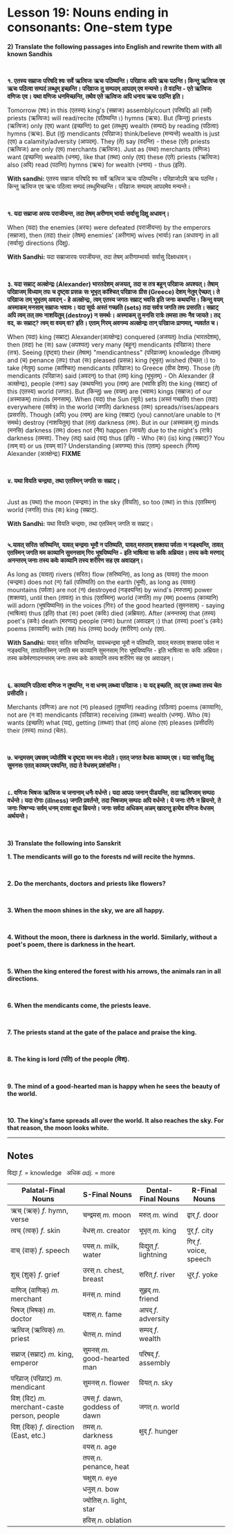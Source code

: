 # Lesson 19: Nouns ending in consonants: One-stem type

**2) Translate the following passages into English and rewrite them with all known Sandhis**

<BR>

**१. एतस्य सम्राजः परिषदि श्वः सर्वे ऋत्विजः ऋचः पठिष्यन्ति। परिव्राजः अपि ऋचः पठन्ति। किन्तु ऋत्विजः एव ऋचः पठित्वा सम्पदं लब्धुम् इच्छन्ति। परिव्राजः तु सम्पदम् आपदम् एव मन्यन्ते। ते वदन्ति - एते ऋत्विजः वणिजः एव। यथा वणिजः धनमिच्छन्ति, तथैव एते ऋत्विजः अपि धनाय ऋचः पठन्ति इति।**

Tomorrow (श्वः) in this (एतस्य) king's (सम्राजः) assembly/court (परिषदि) all (सर्वे) priests (ऋत्विजः) will read/recite (पठिष्यन्ति।) hymns (ऋचः). But (किन्तु) priests (ऋत्विजः) only (एव) want (इच्छन्ति) to get (लब्धुम्) wealth (सम्पदं) by reading (पठित्वा) hymns (ऋचः). But (तु) mendicants (परिव्राजः) think/believe (मन्यन्ते) wealth is just (एव) a calamity/adversity (आपदम्). They (ते) say (वदन्ति) - these (एते) priests (ऋत्विजः) are only (एव) merchants (ऋत्विजः). Just as (यथा) merchants (वणिजः) want (इच्छन्ति) wealth (धनम्), like that (तथा) only (एव) these (एते) priests (ऋत्विजः) also (अपि) read (पठन्ति) hymns (ऋचः) for wealth (धनाय) - thus (इति).

**With sandhi:** एतस्य सम्राजः परिषदि श्वः सर्वे ऋत्विज ऋचः पठिष्यन्ति। परिव्राजोऽपि ऋचः पठन्ति। किन्तु ऋत्विज एव ऋचः पठित्वा सम्पदं लब्धुमिच्छन्ति। परिव्राजः सम्पदम् आपदमेव मन्यन्ते। 

<BR>

**१. यदा सम्राजा अरयः पराजीयन्त, तदा तेषम् अरीणाम् भार्याः सर्वासु दिक्षु अधावन्।**

When (यदा) the enemies (अरयः) were defeated (पराजीयन्त) by the emperors (सम्राजा), then (तदा) their (तेषम्) enemies' (अरीणाम्) wives (भार्याः) ran (अधावन्) in all (सर्वासु) directions (दिक्षु). 

**With Sandhi:** यदा सम्राजारयः पराजीयन्त, तदा तेषम् अरीणाम्भार्याः सर्वासु दिक्ष्वधावन्।

<BR>

**३. यदा सम्राट् अलक्षेन्द्रः (Alexander) भारतदेशम् अजयत्, तदा स तत्र बहून् परिव्राजः अपश्यत्। तेषाम् परिव्राजम् विध्याम् तपः च दृष्ट्वा प्रसन्नः सः भूभृत् कांश्चित् परिव्राजः ग्रीस (Greece) देशम् नेतुम् ऐच्छत्। ते परिव्राजः तम् भूभृतम् अवदन् - हे अलक्षेन्द्रः, त्वम् एतस्य जगतः सम्राट् भवसि इति जनाः कथयन्ति। किन्तु वयम् अस्माकम् मनसाम् सम्राजः भवामः। यदा सूर्यः अस्तं गच्छति (sets) तदा सर्वत्र जगति तमः प्रसरति। सम्राट् अपि त्वम् तत् तमः नाशयितुम् (destroy) न समर्थः। अस्माकम् तु मनसि रात्रेः तमसा तमः नैव जायते। तद् वद, कः सम्राट्? त्वम् वा वयम् वा? इति। एताम् गिरम् अवगम्य अलक्षेन्द्रः तान् परिव्राजः प्राणमत्, न्यवर्तत च।**

When (यदा) king (सम्राट्) Alexander(अलक्षेन्द्रः) conquered (अजयत्) India (भारतदेशम्), then (तदा) he (सः) saw (अपश्यत्) very many (बहून्) mendicants (परिव्राजः) there (तत्र). Seeing (दृष्ट्वा) their (तेषाम्)  "mendicantness" (परिव्राजम्) knowledge (विध्याम्) and (च) penance (तपः) that (सः) pleased (प्रसन्नः) king (भूभृत्) wished (ऐच्छत्।) to take (नेतुम्) some (कांश्चित्) mendicants (परिव्राजः) to Greece (ग्रीस देशम्). Those (ते) mendicants (परिव्राजः) said (अवदन्) to that (तम्) king (भूभृतम्) - Oh Alexander (हे अलक्षेन्द्रः), people (जनाः) say (कथयन्ति) you (त्वम्) are (भवसि इति) the king (सम्राट्) of this (एतस्य) world (जगतः). But (किन्तु) we (वयम्) are (भवामः) kings (सम्राजः) of our (अस्माकम्) minds (मनसाम्). When (यदा) the Sun (सूर्यः) sets (अस्तं गच्छति) then (तदा) everywhere (सर्वत्र) in the world (जगति) darkness (तमः) spreads/rises/appears (प्रसरति). Though (अपि) you (त्वम्) are king (सम्राट्) (you) cannot/are unable to (न समर्थः) destroy (नाशयितुम्) that (तत्) darkness (तमः).  But in our (अस्माकम् तु) minds (मनसि) darkness (तमः) does not (नैव) happen (जायते) due to the night's (रात्रेः) darkness (तमसा). They (तद्) said (वद्) thus (इति) - Who (कः) (is) king (सम्राट्)? You (त्वम् वा) or us (वयम् वा)? Understanding (अवगम्य) this (एताम्) speech (गिरम्) Alexander (अलक्षेन्द्रः) **FIXME**



<BR>

**४. यथा वियति चन्द्रमाः, तथा एतस्मिन् जगति सः सम्राट्।**

<BR>
Just as (यथा) the moon (चन्द्रमाः) in the sky (वियति), so too (तथा) in this (एतस्मिन्) world (जगति) this (सः) king (सम्राट्).

**With Sandhi:** यथा वियति चन्द्रमाः, तथा एतस्मिन् जगति स सम्राट्।
<BR>
<BR>

**५.यावत् सरितः सरिष्यन्ति, यावत् चन्द्रमाः भूमौ न पतिष्यति, यावत् मरुताम् शक्तया पर्वताः न नङ्क्ष्यन्ति, तावत् एतस्मिन् जगति मम काव्यानि सुमनसाम् गिरः भूषयिष्यन्ति - इति भाषित्वा सः कविः अम्रियत। तस्य कवेः मरणाद् अनन्तरम् जनाः तस्य कवेः काव्यानि तस्य शरीरेण सह एव अवादहन्।**

As long as (यावत्) rivers (सरितः) flow (सरिष्यन्ति), as long as (यावत्) the moon (चन्द्रमाः) does not (न) fall (पतिष्यति) on the earth (भूमौ), as long as (यावत्) mountains (पर्वताः) are not (न) destroyed (नङ्क्ष्यन्ति) by wind's (मरुताम्)  power (शक्तया), until then (तावत्) in this (एतस्मिन्) world (जगति) my (मम) poems (काव्यानि) will adorn (भूषयिष्यन्ति) in the voices (गिरः) of the good hearted (सुमनसाम्) - saying (भाषित्वा) thus (इति) that (सः) poet (कविः) died (अम्रियत).  After (अनन्तरम्) that (तस्य) poet's (कवेः) death (मरणाद्) people (जनाः) burnt (अवादहन्।) that (तस्य) poet's (कवेः) poems (काव्यानि) with (सह) his (तस्य) body (शरीरेण) only (एव). 

**With Sandhi:** यावत् सरितः सरिष्यन्ति, यावच्चन्द्रमा भूमौ न पतिष्यति, यावत् मरुताम् शक्तया पर्वता न नङ्क्ष्यन्ति, तावतेतस्मिन् जगति मम काव्यानि सुमनसाम् गिरः भूषयिष्यन्ति - इति भाषित्वा सः कविः अम्रियत। तस्य कवेर्मरणादनन्तरम् जनाः तस्य कवेः काव्यानि तस्य शरीरेण सह एव अवादहन्।

<BR>

**६. काव्यानि पठित्वा वणिजः न तुष्यन्ति, न वा धनम् लब्ध्वा परिव्राजः। यः यद् इच्छति, तद् एव लब्ध्वा तस्य चेतः प्रसीदति।**

Merchants (वणिजः) are not (न) pleased (तुष्यन्ति) reading (पठित्वा) poems (काव्यानि), not are (न वा) mendicants (परिव्राजः) receiving (लब्ध्वा) wealth (धनम्). Who (यः) wants (इच्छति) what (यद्), getting (लब्ध्वा) that (तद्) alone (एव) pleases (प्रसीदति) their (तस्य) mind (चेतः).

<BR>

**७. चन्द्रमसम् उषसम् ज्योतींषि च दृष्ट्वा मम मनः मोदते। एतत् जगत वेधसः काव्यम् एव। यदा सर्वासु दिक्षु सुमनसः एतत् काव्यम् पश्यन्ति, तदा ते वेधसम् प्रशंसन्ति।**

<BR>

**८. वणिजः भिषजः ऋत्विजः च जनानाम् धनैः वर्धन्ते। यदा आपदः जनान् पीडयन्ति, तदा ऋत्विजाम् सम्पदः वर्धन्ते। यदा रोगाः (illness) जगति प्रवर्तन्ते, तदा भिषजाम् सम्पदः अपि वर्धन्ते। ये जनाः रोगैः न म्रियन्ते, ते जनाः भिषग्भ्यः सर्वम् धनम् दत्तवा क्षुधा म्रियन्ते। जनाः सर्वदा अधिकम् अन्नम् खादन्तु इत्येव वणिजः वेधसम् अर्थयन्ते।**

<BR>


**3) Translate the following into Sanskrit**

**1. The mendicants will go to the forests nd will recite the hymns.**

<BR>

**2. Do the merchants, doctors and priests like flowers?**

<BR>

**3. When the moon shines in the sky, we are all happy.**

<BR>

**4. Without the moon, there is darkness in the world. Similarly, without a poet's poem, there is darkness in the heart.**

<BR>

**5. When the king entered the forest with his arrows, the animals ran in all directions.**

<BR>

**6. When the mendicants come, the priests leave.**

<BR>

**7. The priests stand at the gate of the palace and praise the king.**

<BR>

**8. The king is lord (पति) of the people (विश्).**

<BR>

**9. The mind of a good-hearted man is happy when he sees the beauty of the world.**

<BR>

**10. The king's fame spreads all over the world. It also reaches the sky. For that reason, the moon looks white.**

---

## Notes

विद्या *f.* = knowledge &nbsp; अधिक *adj.* = more

| Palatal-Final Nouns | S-Final Nouns | Dental-Final Nouns | R-Final Nouns |
| --- | --- | --- | --- | 
| ऋच् (ऋक्) *f.* hymn, verse | चन्द्रमस् *m.* moon | मरुत् *m.* wind | द्वार् *f.* door |
| त्वच् (त्वक्) *f.* skin | वेधस् *m.* creator | भूभृत् *m.* king | पुर् *f.* city|
| वाच् (वाक्) *f.* speech | पयस् *n.* milk, water | विद्युत् *f.* lightning | गिर् *f.* voice, speech |
| शुच् (शुक्) *f.* grief | उरस् *n.* chest, breast | सरित् *f.* river | धुर् *f.* yoke |
| वाणिज् (वाणिक्) *m.* merchant | मनस् *n.* mind | सुहृद् *m.* friend | |
| भिषज् (भिषक्) *m.* doctor | यशस् *n.* fame | आपद् *f.* adversity | |
| ऋत्विज् (ऋत्विक्) *m.* priest | चेतस् *n.* mind | सम्पद् *f.* wealth | |
| सम्राज् (सम्राट्) *m.* king, emperor | सुमनस् *m.* good-hearted man | परिषद् *f.* assembly | |
| परिव्राज् (परिव्राट्) *m.* mendicant | सुमनस् *n.* flower | वियत् *n.* sky | |
| विश् (विट्) *m.* merchant-caste person, people | उषस् *f.* dawn, goddess of dawn | जगत् *n.* world | |
| दिश् (दिक्) *f.* direction (East, etc.) | तमस् *n.* darkness | क्षुद् *f.* hunger | |
| | वयस् *n.* age | | |
| | तपस् *n.* penance, heat | | |
| | चक्षुस् *n.* eye | | |
| | धनुस्  *n.* bow | | |
| | ज्योतिस् *n.* light, star | | |
| | हविस् *n.* oblation| | |